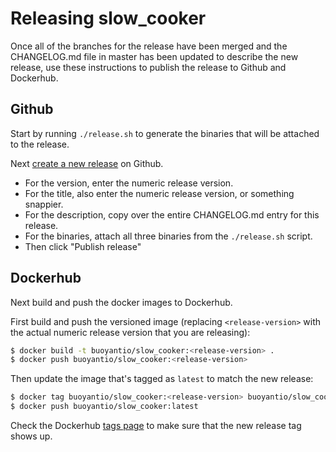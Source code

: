 # Releasing slow_cooker

Once all of the branches for the release have been merged and the CHANGELOG.md
file in master has been updated to describe the new release, use these
instructions to publish the release to Github and Dockerhub.

## Github

Start by running `./release.sh` to generate the binaries that will be attached
to the release.

Next [create a new release](https://github.com/BuoyantIO/slow_cooker/releases/new)
on Github.

* For the version, enter the numeric release version.
* For the title, also enter the numeric release version, or something snappier.
* For the description, copy over the entire CHANGELOG.md entry for this release.
* For the binaries, attach all three binaries from the `./release.sh` script.
* Then click "Publish release"

## Dockerhub

Next build and push the docker images to Dockerhub.

First build and push the versioned image (replacing `<release-version>` with the
actual numeric release version that you are releasing):

```bash
$ docker build -t buoyantio/slow_cooker:<release-version> .
$ docker push buoyantio/slow_cooker:<release-version>
```

Then update the image that's tagged as `latest` to match the new release:

```bash
$ docker tag buoyantio/slow_cooker:<release-version> buoyantio/slow_cooker:latest
$ docker push buoyantio/slow_cooker:latest
```

Check the Dockerhub [tags page](https://hub.docker.com/r/buoyantio/slow_cooker/tags/)
to make sure that the new release tag shows up.
